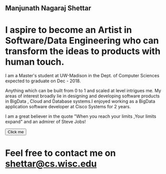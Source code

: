 ## Manjunath Nagaraj Shettar

# I aspire to become an Artist in Software/Data Engineering who can transform the ideas to products with human touch.

I am a Master's student at UW-Madison in the Dept. of Computer Sciences expected to graduate on Dec - 2018.

Anything which can be built from 0 to 1 and scaled at level intrigues me. My areas of interest broadly lie in designing and developing software products in BigData , Cloud and Database systems.I enjoyed working as a BigData application software developer at Cisco Systems for 2 years.

I am a great believer in the quote "When you reach your limits ,Your limits expand" and an admirer of Steve Jobs! 

<button name="button">Click me</button>

# Feel free to contact me on shettar@cs.wisc.edu


